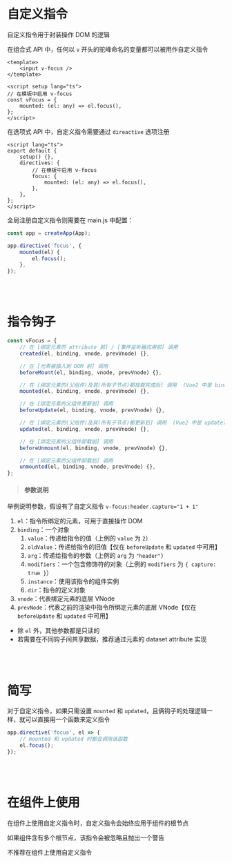 # 自定义指令

自定义指令用于封装操作 DOM 的逻辑

在组合式 API 中，任何以 `v` 开头的驼峰命名的变量都可以被用作自定义指令

```vue
<template>
    <input v-focus />
</template>

<script setup lang="ts">
// 在模板中启用 v-focus
const vFocus = {
    mounted: (el: any) => el.focus(),
};
</script>
```

在选项式 API 中，自定义指令需要通过 `direactive` 选项注册

```vue
<script lang="ts">
export default {
    setup() {},
    directives: {
        // 在模板中启用 v-focus
        focus: {
            mounted: (el: any) => el.focus(),
        },
    },
};
</script>
```

全局注册自定义指令则需要在 main.js 中配置：

```js
const app = createApp(App);

app.directive('focus', {
    mounted(el) {
        el.focus();
    },
});
```

<br><br>

# 指令钩子

```js
const vFocus = {
    // 在 [绑定元素的 attribute 前] / [事件监听器应用前] 调用
    created(el, binding, vnode, prevVnode) {},

    // 在 [元素被插入到 DOM 前] 调用
    beforeMount(el, binding, vnode, prevVnode) {},

    // 在 [绑定元素的(父组件)及其(所有子节点)都挂载完成后] 调用  (Vue2 中是 bind)
    mounted(el, binding, vnode, prevVnode) {},

    // 在 [绑定元素的父组件更新前] 调用
    beforeUpdate(el, binding, vnode, prevVnode) {},

    // 在 [绑定元素的(父组件)及其(所有子节点)都更新后] 调用  (Vue2 中是 update)
    updated(el, binding, vnode, prevVnode) {},

    // 在 [绑定元素的父组件卸载前] 调用
    beforeUnmount(el, binding, vnode, prevVnode) {},

    // 在 [绑定元素的父组件卸载后] 调用
    unmounted(el, binding, vnode, prevVnode) {},
};
```

> #### 参数说明

举例说明参数，假设有了自定义指令 `v-focus:header.capture="1 + 1"`

1. `el`：指令所绑定的元素，可用于直接操作 DOM
2. `binding`：一个对象
    1. `value`：传递给指令的值（上例的 `value` 为 `2`）
    2. `oldValue`：传递给指令的旧值【仅在 `beforeUpdate` 和 `updated` 中可用】
    3. `arg`：传递给指令的参数（上例的 `arg` 为 `"header"`）
    4. `modifiers`：一个包含修饰符的对象（上例的 `modifiers` 为 `{ capture: true }`）
    5. `instance`：使用该指令的组件实例
    6. `dir`：指令的定义对象
3. `vnode`：代表绑定元素的底层 VNode
4. `prevNode`：代表之前的渲染中指令所绑定元素的底层 VNode【仅在 `beforeUpdate` 和 `updated` 中可用】

-   除 `el` 外，其他参数都是只读的
-   若需要在不同钩子间共享数据，推荐通过元素的 dataset attribute 实现

<br><br>

# 简写

对于自定义指令，如果只需设置 `mounted` 和 `updated`，且俩钩子的处理逻辑一样，就可以直接用一个函数来定义指令

```js
app.directive('focus', el => {
    // mounted 和 updated 时都会调用该函数
    el.focus();
});
```

<br><br>

# 在组件上使用

在组件上使用自定义指令时，自定义指令会始终应用于组件的根节点

如果组件含有多个根节点，该指令会被忽略且抛出一个警告

不推荐在组件上使用自定义指令

<br><br>
